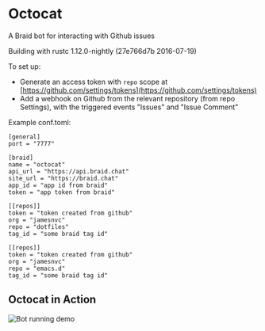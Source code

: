# Octocat #

A Braid bot for interacting with Github issues

Building with rustc 1.12.0-nightly (27e766d7b 2016-07-19)

To set up:

  - Generate an access token with `repo` scope at [https://github.com/settings/tokens](https://github.com/settings/tokens)
  - Add a webhook on Github from the relevant repository (from repo Settings), with the triggered events "Issues" and "Issue Comment"


Example conf.toml:

```
[general]
port = "7777"

[braid]
name = "octocat"
api_url = "https://api.braid.chat"
site_url = "https://braid.chat"
app_id = "app id from braid"
token = "app token from braid"

[[repos]]
token = "token created from github"
org = "jamesnvc"
repo = "dotfiles"
tag_id = "some braid tag id"

[[repos]]
token = "token created from github"
org = "jamesnvc"
repo = "emacs.d"
tag_id = "some braid tag id"
```

## Octocat in Action

![Bot running demo](https://s3.amazonaws.com/chat.leanpixel.com/uploads/579c1378-7d27-4454-8864-738df842d6fa/demo2.gif)
